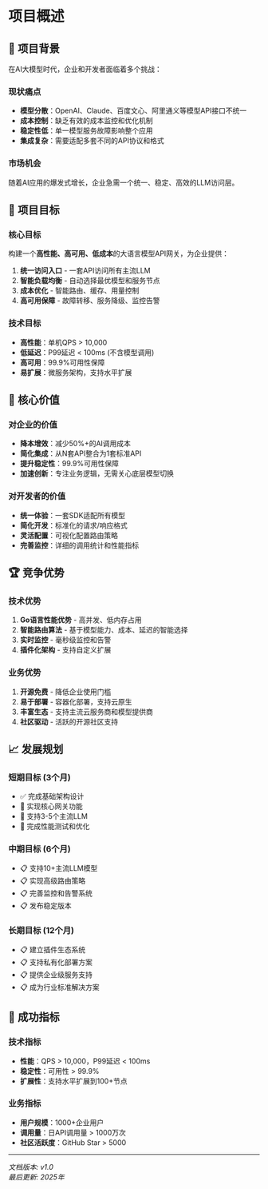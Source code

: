 # 项目概述

## 🎯 项目背景

在AI大模型时代，企业和开发者面临着多个挑战：

### 现状痛点
- **模型分散**：OpenAI、Claude、百度文心、阿里通义等模型API接口不统一
- **成本控制**：缺乏有效的成本监控和优化机制
- **稳定性低**：单一模型服务故障影响整个应用
- **集成复杂**：需要适配多套不同的API协议和格式

### 市场机会
随着AI应用的爆发式增长，企业急需一个统一、稳定、高效的LLM访问层。

## 🚀 项目目标

### 核心目标
构建一个**高性能、高可用、低成本**的大语言模型API网关，为企业提供：

1. **统一访问入口** - 一套API访问所有主流LLM
2. **智能负载均衡** - 自动选择最优模型和服务节点
3. **成本优化** - 智能路由、缓存、用量控制
4. **高可用保障** - 故障转移、服务降级、监控告警

### 技术目标
- **高性能**：单机QPS > 10,000
- **低延迟**：P99延迟 < 100ms (不含模型调用)
- **高可用**：99.9%可用性保障
- **易扩展**：微服务架构，支持水平扩展

## 💎 核心价值

### 对企业的价值
- **降本增效**：减少50%+的AI调用成本
- **简化集成**：从N套API整合为1套标准API
- **提升稳定性**：99.9%可用性保障
- **加速创新**：专注业务逻辑，无需关心底层模型切换

### 对开发者的价值
- **统一体验**：一套SDK适配所有模型
- **简化开发**：标准化的请求/响应格式
- **灵活配置**：可视化配置路由策略
- **完善监控**：详细的调用统计和性能指标

## 🏆 竞争优势

### 技术优势
1. **Go语言性能优势** - 高并发、低内存占用
2. **智能路由算法** - 基于模型能力、成本、延迟的智能选择
3. **实时监控** - 毫秒级监控和告警
4. **插件化架构** - 支持自定义扩展

### 业务优势
1. **开源免费** - 降低企业使用门槛
2. **易于部署** - 容器化部署，支持云原生
3. **丰富生态** - 支持主流云服务商和模型提供商
4. **社区驱动** - 活跃的开源社区支持

## 📈 发展规划

### 短期目标 (3个月)
- ✅ 完成基础架构设计
- 🔄 实现核心网关功能
- 🔄 支持3-5个主流LLM
- 🔄 完成性能测试和优化

### 中期目标 (6个月)
- 📋 支持10+主流LLM模型
- 📋 实现高级路由策略
- 📋 完善监控和告警系统
- 📋 发布稳定版本

### 长期目标 (12个月)
- 📋 建立插件生态系统
- 📋 支持私有化部署方案
- 📋 提供企业级服务支持
- 📋 成为行业标准解决方案

## 🎉 成功指标

### 技术指标
- **性能**：QPS > 10,000，P99延迟 < 100ms
- **稳定性**：可用性 > 99.9%
- **扩展性**：支持水平扩展到100+节点

### 业务指标
- **用户规模**：1000+企业用户
- **调用量**：日API调用量 > 1000万次
- **社区活跃度**：GitHub Star > 5000

---

*文档版本: v1.0*  
*最后更新: 2025年*